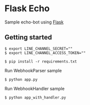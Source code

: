 # Flask Echo

Sample echo-bot using [Flask](http://flask.pocoo.org/)

## Getting started

```
$ export LINE_CHANNEL_SECRET=""
$ export LINE_CHANNEL_ACCESS_TOKEN=""

$ pip install -r requirements.txt
```

Run WebhookParser sample

```
$ python app.py
```

Run WebhookHandler sample

```
$ python app_with_handler.py
```
